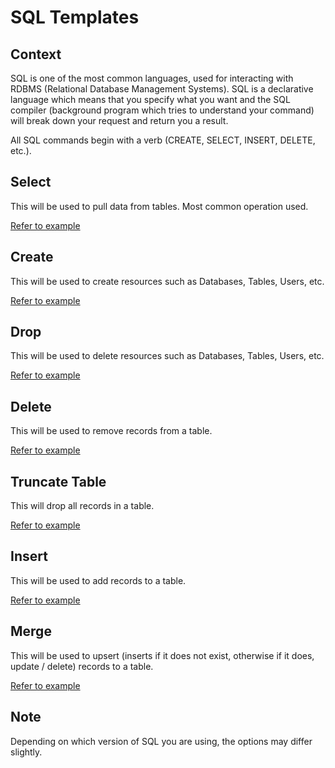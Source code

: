 # SQL Templates

## Context
SQL is one of the most common languages, used for interacting with RDBMS (Relational Database Management Systems). SQL is a declarative language which means that you specify what you want and the SQL compiler (background program which tries to understand your command) will break down your request and return you a result.

All SQL commands begin with a verb (CREATE, SELECT, INSERT, DELETE, etc.).

## Select
This will be used to pull data from tables. Most common operation used.

[Refer to example](select.sql)

## Create
This will be used to create resources such as Databases, Tables, Users, etc.

[Refer to example](create.sql)

## Drop
This will be used to delete resources such as Databases, Tables, Users, etc.

[Refer to example](drop.sql)

## Delete
This will be used to remove records from a table.

[Refer to example](delete.sql)

## Truncate Table
This will drop all records in a table.

[Refer to example](truncate.sql)

## Insert
This will be used to add records to a table.

[Refer to example](insert.sql)

## Merge
This will be used to upsert (inserts if it does not exist, otherwise if it does, update / delete) records to a table.

[Refer to example](merge.sql)

## Note
Depending on which version of SQL you are using, the options may differ slightly.
